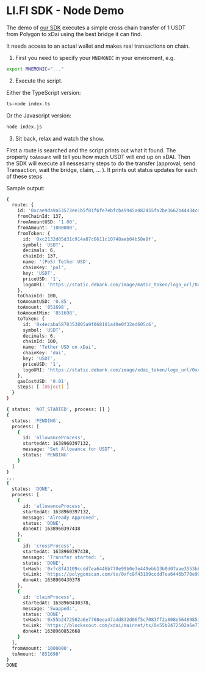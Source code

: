 # LI.FI SDK - Node Demo

The demo of [our SDK](https://github.com/lifinance/sdk) executes a simple cross chain transfer of 1 USDT from Polygon to xDai using the best bridge it can find.

It needs access to an actual wallet and makes real transactions on chain.

1. First you need to specify your `MNEMONIC` in your enviroment, e.g.
```bash
export MNEMONIC="..."
```

2. Execute the script.

Either the TypeScript version:
```bash
ts-node index.ts
```
Or the Javascript version:
```bash
node index.js
```

3. Sit back, relax and watch the show.

First a route is searched and the script prints out what it found. The property `toAmount` will tell you how much USDT will end up on xDAI.
 Then the SDK will execute all nessesarry steps to do the transfer (approval, send Transaction, wait the bridge, claim, ... ). It prints out status updates for each of these steps
 
Sample output:
```bash
{
  route: {
    id: '0xcae9da9a53573ee1b5f81f6fe7ebfcb49945a082455fa2be3662b44434cd156b',
    fromChainId: 137,
    fromAmountUSD: '1.00',
    fromAmount: '1000000',
    fromToken: {
      id: '0xc2132d05d31c914a87c6611c10748aeb04b58e8f',
      symbol: 'USDT',
      decimals: 6,
      chainId: 137,
      name: '(PoS) Tether USD',
      chainKey: 'pol',
      key: 'USDT',
      priceUSD: '1',
      logoURI: 'https://static.debank.com/image/matic_token/logo_url/0xc2132d05d31c914a87c6611c10748aeb04b58e8f/66eadee7b7bb16b75e02b570ab8d5c01.png'
    },
    toChainId: 100,
    toAmountUSD: '0.85',
    toAmount: '851698',
    toAmountMin: '851698',
    toToken: {
      id: '0x4ecaba5870353805a9f068101a40e0f32ed605c6',
      symbol: 'USDT',
      decimals: 6,
      chainId: 100,
      name: 'Tether USD on xDai',
      chainKey: 'dai',
      key: 'USDT',
      priceUSD: '1',
      logoURI: 'https://static.debank.com/image/xdai_token/logo_url/0x4ecaba5870353805a9f068101a40e0f32ed605c6/66eadee7b7bb16b75e02b570ab8d5c01.png'
    },
    gasCostUSD: '0.01',
    steps: [ [Object] ]
  }
}

{ status: 'NOT_STARTED', process: [] }
{
  status: 'PENDING',
  process: [
    {
      id: 'allowanceProcess',
      startedAt: 1638960397132,
      message: 'Set Allowance for USDT',
      status: 'PENDING'
    }
  ]
}
...
{
  status: 'DONE',
  process: [
    {
      id: 'allowanceProcess',
      startedAt: 1638960397132,
      message: 'Already Approved',
      status: 'DONE',
      doneAt: 1638960397438
    },
    {
      id: 'crossProcess',
      startedAt: 1638960397438,
      message: 'Transfer started: ',
      status: 'DONE',
      txHash: '0xfc8f43109ccdd7ea6446b770e99b0e3e449ebb13b0d07aae3553bb10994ac24d',
      txLink: 'https://polygonscan.com/tx/0xfc8f43109ccdd7ea6446b770e99b0e3e449ebb13b0d07aae3553bb10994ac24d',
      doneAt: 1638960430378
    },
    {
      id: 'claimProcess',
      startedAt: 1638960430378,
      message: 'Swapped:',
      status: 'DONE',
      txHash: '0x55b2472502a6e7768eea47add832d06f5c7083ff2a808e5648985197bd84ed04',
      txLink: 'https://blockscout.com/xdai/mainnet/tx/0x55b2472502a6e7768eea47add832d06f5c7083ff2a808e5648985197bd84ed04',
      doneAt: 1638960852668
    }
  ],
  fromAmount: '1000000',
  toAmount: '851698'
}
DONE
```
